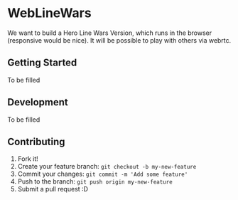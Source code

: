 WebLineWars
============

We want to build a Hero Line Wars Version, which runs in the browser (responsive would be nice). It will be possible to play with others via webrtc.

Getting Started
----------------

To be filled

Development
------------

To be filled


Contributing
-------------

1. Fork it!
2. Create your feature branch: `git checkout -b my-new-feature`
3. Commit your changes: `git commit -m 'Add some feature'`
4. Push to the branch: `git push origin my-new-feature`
5. Submit a pull request :D